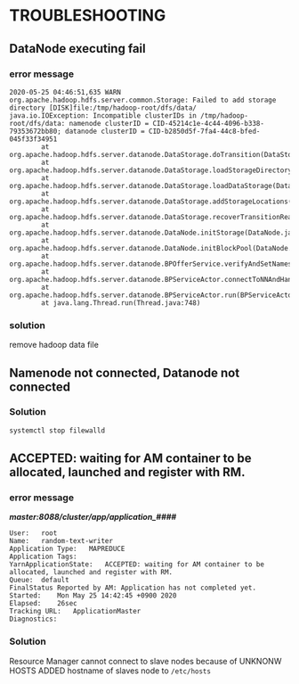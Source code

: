 # TROUBLESHOOTING
## DataNode executing fail
### error message
``` log
2020-05-25 04:46:51,635 WARN org.apache.hadoop.hdfs.server.common.Storage: Failed to add storage directory [DISK]file:/tmp/hadoop-root/dfs/data/
java.io.IOException: Incompatible clusterIDs in /tmp/hadoop-root/dfs/data: namenode clusterID = CID-45214c1e-4c44-4096-b338-79353672bb80; datanode clusterID = CID-b2850d5f-7fa4-44c8-bfed-045f33f34951
        at org.apache.hadoop.hdfs.server.datanode.DataStorage.doTransition(DataStorage.java:777)
        at org.apache.hadoop.hdfs.server.datanode.DataStorage.loadStorageDirectory(DataStorage.java:300)
        at org.apache.hadoop.hdfs.server.datanode.DataStorage.loadDataStorage(DataStorage.java:416)
        at org.apache.hadoop.hdfs.server.datanode.DataStorage.addStorageLocations(DataStorage.java:395)
        at org.apache.hadoop.hdfs.server.datanode.DataStorage.recoverTransitionRead(DataStorage.java:573)
        at org.apache.hadoop.hdfs.server.datanode.DataNode.initStorage(DataNode.java:1393)
        at org.apache.hadoop.hdfs.server.datanode.DataNode.initBlockPool(DataNode.java:1358)
        at org.apache.hadoop.hdfs.server.datanode.BPOfferService.verifyAndSetNamespaceInfo(BPOfferService.java:313)
        at org.apache.hadoop.hdfs.server.datanode.BPServiceActor.connectToNNAndHandshake(BPServiceActor.java:216)
        at org.apache.hadoop.hdfs.server.datanode.BPServiceActor.run(BPServiceActor.java:637)
        at java.lang.Thread.run(Thread.java:748)
```
### solution
remove hadoop data file

## Namenode not connected, Datanode not connected
### Solution
``` bash
systemctl stop filewalld
```
## ACCEPTED: waiting for AM container to be allocated, launched and register with RM.
### error message
***master:8088/cluster/app/application_####***
``` log
User:	root
Name:	random-text-writer
Application Type:	MAPREDUCE
Application Tags:	
YarnApplicationState:	ACCEPTED: waiting for AM container to be allocated, launched and register with RM.
Queue:	default
FinalStatus Reported by AM:	Application has not completed yet.
Started:	Mon May 25 14:42:45 +0900 2020
Elapsed:	26sec
Tracking URL:	ApplicationMaster
Diagnostics:	
```
### Solution
Resource Manager cannot connect to slave nodes because of UNKNONW HOSTS
ADDED hostname of slaves node to `/etc/hosts`
